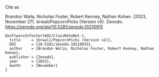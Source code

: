 Cite as

Brandon Walia, Nicholas Foster, Robert Kenney, Nathan Kohen. (2023, November 27). brwali/PopcornPicks (Version v5).
Zenodo. https://zenodo.org/doi/10.5281/zenodo.10210915

```
@software{nfoster1492/ClassMateBot-1,
  title     = {brwali/PopcornPicks (Version v2)},
  DOI       = {10.5281/zenodo.10210915}, 
  author    = {Brandon Walia, Nicholas Foster, Robert Kenney, Nathan Kohen}, 
  publisher = {Zenodo}, 
  year      = {2023}, 
  month     = {November}
}
```